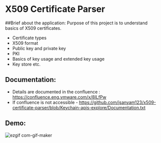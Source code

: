 #  X509 Certificate Parser

##Brief about the application:
Purpose of this project is to understand basics of X509 certificates. 
- Certificate types 
- X509 format 
- Public key and private key
- PKI 
- Basics of key usage and extended key usage 
- Key store etc. 

## Documentation:
- Details are documented in the confluence : https://confluence.eng.vmware.com/x/8ILfPw
- If confluence is not accessible - https://github.com/jsanyam123/x509-certificate-parser/blob/Keychain-apis-explore/Documentation.txt

## Demo:
![ezgif com-gif-maker](https://github.com/jsanyam123/x509-certificate-parser/assets/87381556/83370f35-f66f-46c7-88bf-5e1fced770be)

